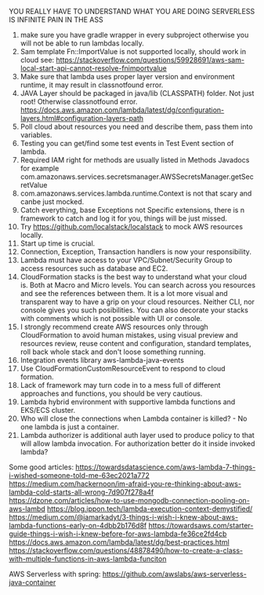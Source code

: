 YOU REALLY HAVE TO UNDERSTAND WHAT YOU ARE DOING
SERVERLESS IS INFINITE PAIN IN THE ASS

1. make sure you have gradle wrapper in every subproject otherwise you will not be able to run lambdas locally.
2. Sam template Fn::ImportValue is not supported locally, should work in cloud see: https://stackoverflow.com/questions/59928691/aws-sam-local-start-api-cannot-resolve-fnimportvalue
3. Make sure that lambda uses proper layer version and environment runtime, it may result in classnotfound error.
4. JAVA Layer should be packaged in java/lib (CLASSPATH) folder. Not just root! Otherwise classnotfound error.
   https://docs.aws.amazon.com/lambda/latest/dg/configuration-layers.html#configuration-layers-path
5. Poll cloud about resources you need and describe them, pass them into variables.
6. Testing you can get/find some test events in Test Event section of lambda.
7. Required IAM right for methods are usually listed in Methods Javadocs for example com.amazonaws.services.secretsmanager.AWSSecretsManager.getSecretValue
8. com.amazonaws.services.lambda.runtime.Context is not that scary and canbe just mocked.
9. Catch everything, base Exceptions not Specific extensions, there is n framework to catch and log it for you, things will be just missed.
10. Try https://github.com/localstack/localstack to mock AWS resources locally.
11. Start up time is crucial. 
12. Connection, Exception, Transaction handlers is now your responsibility.
13. Lambda must have access to your VPC/Subnet/Security Group to access resources such as database and EC2.
14. CloudFormation stacks is the best way to understand what your cloud is. Both at Macro and Micro levels. You can search across you resources and see the references between them. It is a lot more visual and transparent way to have a grip on your cloud resources. Neither CLI, nor console gives you such posibilities. You can also decorate your stacks with comments which is not possible with UI or console.
15. I strongly recommend create AWS resources only through CloudFormation to avoid human mistakes, using visual preview and resources review, reuse content and configuration, standard templates, roll back whole stack and don't loose something running.
16. Integration events library aws-lambda-java-events 
17. Use CloudFormationCustomResourceEvent to respond to cloud formation.
18. Lack of framework may turn code in to a mess full of different approaches and functions, you should be very cautious. 
19. Lambda hybrid environment with supportive lambda functions and EKS/ECS cluster.
20. Who will close the connections when Lambda container is killed? - No one lambda is just a container.
21. Lambda authorizer is additional auth layer used to produce policy to that will allow lambda invocation. For authorization better do it inside invoked lambda? 


Some good articles:
https://towardsdatascience.com/aws-lambda-7-things-i-wished-someone-told-me-63ec2021a772
https://medium.com/hackernoon/im-afraid-you-re-thinking-about-aws-lambda-cold-starts-all-wrong-7d907f278a4f
https://dzone.com/articles/how-to-use-mongodb-connection-pooling-on-aws-lambd
https://blog.ippon.tech/lambda-execution-context-demystified/
https://medium.com/@iamarkadyt/3-things-i-wish-i-knew-about-aws-lambda-functions-early-on-4dbb2b176d8f
https://towardsaws.com/starter-guide-things-i-wish-i-knew-before-for-aws-lambda-fe36ce2fd4cb
https://docs.aws.amazon.com/lambda/latest/dg/best-practices.html
https://stackoverflow.com/questions/48878490/how-to-create-a-class-with-multiple-functions-in-aws-lambda-funciton


AWS Serverless with spring:
https://github.com/awslabs/aws-serverless-java-container
